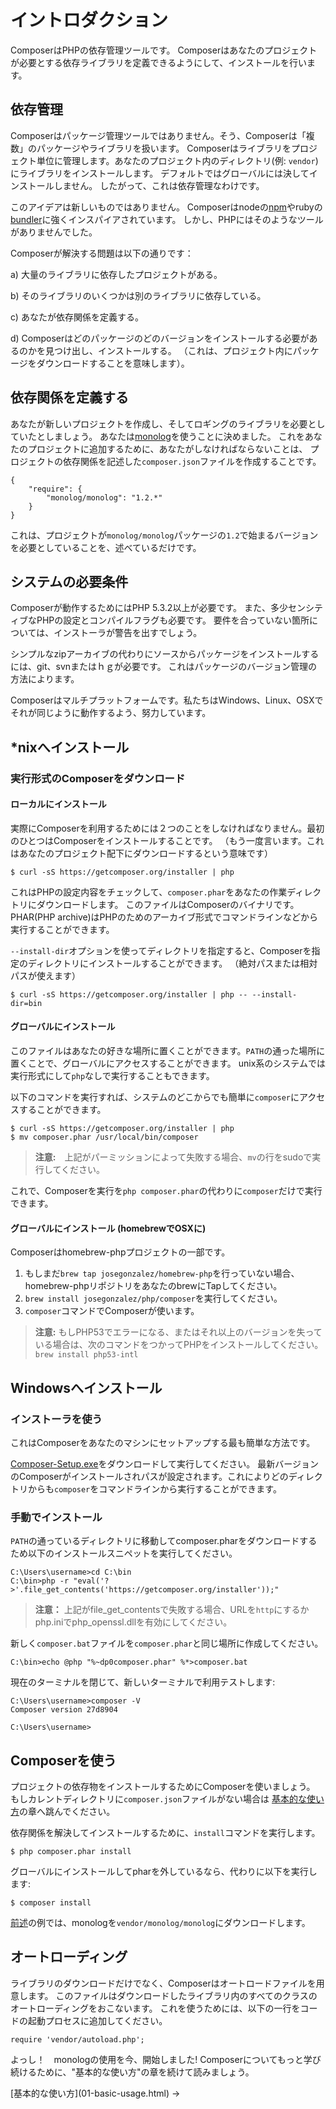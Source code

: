 # イントロダクション

ComposerはPHPの依存管理ツールです。
Composerはあなたのプロジェクトが必要とする依存ライブラリを定義できるようにして、インストールを行います。

<!--
Composer is a tool for dependency management in PHP. It allows you to declare
the dependent libraries your project needs and it will install them in your
project for you.
-->

## 依存管理

Composerはパッケージ管理ツールではありません。そう、Composerは「複数」のパッケージやライブラリを扱います。
Composerはライブラリをプロジェクト単位に管理します。あなたのプロジェクト内のディレクトリ(例: `vendor`)にライブラリをインストールします。
デフォルトではグローバルには決してインストールしません。
したがって、これは依存管理なわけです。

<!--
Composer is not a package manager. Yes, it deals with "packages" or libraries, but
it manages them on a per-project basis, installing them in a directory (e.g. `vendor`)
inside your project. By default it will never install anything globally. Thus,
it is a dependency manager.
-->

このアイデアは新しいものではありません。
Composerはnodeの[npm](http://npmjs.org/)やrubyの[bundler](http://gembundler.com/)に強くインスパイアされています。
しかし、PHPにはそのようなツールがありませんでした。

Composerが解決する問題は以下の通りです：

a) 大量のライブラリに依存したプロジェクトがある。

b) そのライブラリのいくつかは別のライブラリに依存している。

c) あなたが依存関係を定義する。

d) Composerはどのパッケージのどのバージョンをインストールする必要があるのかを見つけ出し、インストールする。
  （これは、プロジェクト内にパッケージをダウンロードすることを意味します）。

<!--
This idea is not new and Composer is strongly inspired by node's [npm](http://npmjs.org/)
and ruby's [bundler](http://gembundler.com/). But there has not been such a tool
for PHP.

The problem that Composer solves is this:

a) You have a project that depends on a number of libraries.

b) Some of those libraries depend on other libraries.

c) You declare the things you depend on.

d) Composer finds out which versions of which packages need to be installed, and
   installs them (meaning it downloads them into your project).
-->

<h2 id="declaring-dependencies"> 依存関係を定義する </h2>

あなたが新しいプロジェクトを作成し、そしてロギングのライブラリを必要としていたとしましょう。
あなたは[monolog](https://github.com/Seldaek/monolog)を使うことに決めました。
これをあなたのプロジェクトに追加するために、あなたがしなければならないことは、
プロジェクトの依存関係を記述した`composer.json`ファイルを作成することです。

<!--
Let's say you are creating a project, and you need a library that does logging.
You decide to use [monolog](https://github.com/Seldaek/monolog). In order to
add it to your project, all you need to do is create a `composer.json` file
which describes the project's dependencies.
-->

    {
        "require": {
            "monolog/monolog": "1.2.*"
        }
    }

これは、プロジェクトが`monolog/monolog`パッケージの`1.2`で始まるバージョンを必要としていることを、述べているだけです。

<!--
We are simply stating that our project requires some `monolog/monolog` package,
any version beginning with `1.2`.
-->

<h2> システムの必要条件 </h2>

Composerが動作するためにはPHP 5.3.2以上が必要です。
また、多少センシティブなPHPの設定とコンパイルフラグも必要です。
要件を合っていない箇所については、インストーラが警告を出すでしょう。

<!--
Composer requires PHP 5.3.2+ to run. A few sensitive php settings and compile
flags are also required, but the installer will warn you about any
incompatibilities.
-->

シンプルなzipアーカイブの代わりにソースからパッケージをインストールするには、git、svnまたはｈｇが必要です。
これはパッケージのバージョン管理の方法によります。

<!--
To install packages from sources instead of simple zip archives, you will need
git, svn or hg depending on how the package is version-controlled.
-->

Composerはマルチプラットフォームです。私たちはWindows、Linux、OSXでそれが同じように動作するよう、努力しています。

<!--
Composer is multi-platform and we strive to make it run equally well on Windows,
Linux and OSX.
-->

<h2> *nixへインストール </h2>

### 実行形式のComposerをダウンロード

#### ローカルにインストール

実際にComposerを利用するためには２つのことをしなければなりません。最初のひとつはComposerをインストールすることです。
（もう一度言います。これはあなたのプロジェクト配下にダウンロードするという意味です）

<!--
To actually get Composer, we need to do two things. The first one is installing
Composer (again, this means downloading it into your project):
-->

    $ curl -sS https://getcomposer.org/installer | php

これはPHPの設定内容をチェックして、`composer.phar`をあなたの作業ディレクトリにダウンロードします。
このファイルはComposerのバイナリです。
PHAR(PHP archive)はPHPのためのアーカイブ形式でコマンドラインなどから実行することができます。

<!--
This will just check a few PHP settings and then download `composer.phar` to
your working directory. This file is the Composer binary. It is a PHAR (PHP
archive), which is an archive format for PHP which can be run on the command
line, amongst other things.
-->

`--install-dir`オプションを使ってディレクトリを指定すると、Composerを指定のディレクトリにインストールすることができます。
（絶対パスまたは相対パスが使えます）

<!--
You can install Composer to a specific directory by using the `--install-dir`
option and providing a target directory (it can be an absolute or relative path):
-->

    $ curl -sS https://getcomposer.org/installer | php -- --install-dir=bin

#### グローバルにインストール

このファイルはあなたの好きな場所に置くことができます。`PATH`の通った場所に置くことで、グローバルにアクセスすることができます。
unix系のシステムでは実行形式にして`php`なしで実行することもできます。

<!--
You can place this file anywhere you wish. If you put it in your `PATH`,
you can access it globally. On unixy systems you can even make it
executable and invoke it without `php`.
-->

以下のコマンドを実行すれば、システムのどこからでも簡単に`composer`にアクセスすることができます。

<!--
You can run these commands to easily access `composer` from anywhere on your system:
-->

    $ curl -sS https://getcomposer.org/installer | php
    $ mv composer.phar /usr/local/bin/composer

> **注意:**　上記がパーミッションによって失敗する場合、`mv`の行をsudoで実行してください。

<!--
**Note:** If the above fails due to permissions, run the `mv` line
again with sudo.
-->

これで、Composerを実行を`php composer.phar`の代わりに`composer`だけで実行できます。

<!--
Then, just run `composer` in order to run Composer instead of `php composer.phar`.
-->

#### グローバルにインストール (homebrewでOSXに)

Composerはhomebrew-phpプロジェクトの一部です。

1. もしまだ`brew tap josegonzalez/homebrew-php`を行っていない場合、homebrew-phpリポジトリをあなたのbrewにTapしてください。
2. `brew install josegonzalez/php/composer`を実行してください。
3. `composer`コマンドでComposerが使います。

<!--
Composer is part of the homebrew-php project.

1. Tap the homebrew-php repository into your brew installation if you haven't done
   so yet: `brew tap josegonzalez/homebrew-php`
2. Run `brew install josegonzalez/php/composer`.
3. Use Composer with the `composer` command.
-->

> **注意:** もしPHP53でエラーになる、またはそれ以上のバージョンを失っている場合は、次のコマンドをつかってPHPをインストールしてください。
> `brew install php53-intl`

<!--
> **Note:** If you receive an error saying PHP53 or higher is missing use this command to install php 
> `brew install php53-intl`
-->

## Windowsへインストール

### インストーラを使う

これはComposerをあなたのマシンにセットアップする最も簡単な方法です。

<!--
This is the easiest way to get Composer set up on your machine.
-->

[Composer-Setup.exe](https://getcomposer.org/Composer-Setup.exe)をダウンロードして実行してください。
最新バージョンのComposerがインストールされパスが設定されます。これによりどのディレクトリからも`composer`をコマンドラインから実行することができます。

<!--
Download and run [Composer-Setup.exe](https://getcomposer.org/Composer-Setup.exe),
it will install the latest Composer version and set up your PATH so that you can
just call `composer` from any directory in your command line.
-->

### 手動でインストール

`PATH`の通っているディレクトリに移動してcomposer.pharをダウンロードするため以下のインストールスニペットを実行してください。

<!--
Change to a directory on your `PATH` and run the install snippet to download
composer.phar:
-->

    C:\Users\username>cd C:\bin
    C:\bin>php -r "eval('?>'.file_get_contents('https://getcomposer.org/installer'));"

> **注意：** 上記がfile_get_contentsで失敗する場合、URLを`http`にするかphp.iniでphp_openssl.dllを有効にしてください。

<!--
> **Note:** If the above fails due to file_get_contents, use the `http` url or enable php_openssl.dll in php.ini
-->

新しく`composer.bat`ファイルを`composer.phar`と同じ場所に作成してください。

<!--
Create a new `composer.bat` file alongside `composer.phar`:
-->

    C:\bin>echo @php "%~dp0composer.phar" %*>composer.bat

現在のターミナルを閉じて、新しいターミナルで利用テストします:

<!--
Close your current terminal. Test usage with a new terminal:
-->

    C:\Users\username>composer -V
    Composer version 27d8904

    C:\Users\username>

## Composerを使う

プロジェクトの依存物をインストールするためにComposerを使いましょう。
もしカレントディレクトリに`composer.json`ファイルがない場合は
[基本的な使い方](01-basic-usage.html)の章へ跳んでください。

<!--
We will now use Composer to install the dependencies of the project. If you
don't have a `composer.json` file in the current directory please skip to the
[Basic Usage](01-basic-usage.md) chapter.
-->

依存関係を解決してインストールするために、`install`コマンドを実行します。

<!--
To resolve and download dependencies, run the `install` command:
-->

    $ php composer.phar install

グローバルにインストールしてpharを外しているなら、代わりに以下を実行します:

<!--
If you did a global install and do not have the phar in that directory
run this instead:
-->

    $ composer install

[前述](#declaring-dependencies)の例では、monologを`vendor/monolog/monolog`にダウンロードします。

<!--
Following the [example above](#declaring-dependencies), this will download
monolog into the `vendor/monolog/monolog` directory.
-->

## オートローディング

ライブラリのダウンロードだけでなく、Composerはオートロードファイルを用意します。
このファイルはダウンロードしたライブラリ内のすべてのクラスのオートローディングをおこないます。
これを使うためには、以下の一行をコードの起動プロセスに追加してください。

<!--
Besides downloading the library, Composer also prepares an autoload file that's
capable of autoloading all of the classes in any of the libraries that it
downloads. To use it, just add the following line to your code's bootstrap
process:
-->

    require 'vendor/autoload.php';

よっし！　monologの使用を今、開始しました! Composerについてもっと学び続けるために、"基本的な使い方"の章を続けて読みましょう。

<!--
Woah! Now start using monolog! To keep learning more about Composer, keep
reading the "Basic Usage" chapter.
-->

<p class="prev-next">
[基本的な使い方](01-basic-usage.html) &rarr;
</p>

<!--
[Basic Usage](01-basic-usage.md) &rarr;
-->
